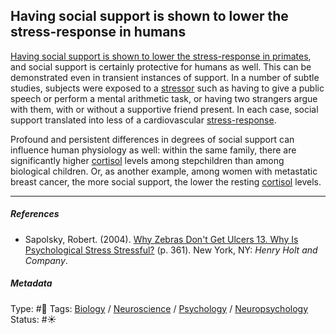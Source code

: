## Having social support is shown to lower the stress-response in humans

[Having social support is shown to lower the stress-response in primates](Having%20social%20support%20is%20shown%20to%20lower%20the%20stress-response%20in%20primates.md), and social support is certainly protective for humans as well. This can be demonstrated even in transient instances of support. In a number of subtle studies, subjects were exposed to a [stressor](Stressor.md) such as having to give a public speech or perform a mental arithmetic task, or having two strangers argue with them, with or without a supportive friend present. In each case, social support translated into less of a cardiovascular [stress-response](Stress-response.md). 

Profound and persistent differences in degrees of social support can influence human physiology as well: within the same family, there are significantly higher [cortisol](Cortisol.md) levels among stepchildren than among biological children. Or, as another example, among women with metastatic breast cancer, the more social support, the lower the resting [cortisol](Cortisol.md) levels.

---

##### References

* Sapolsky, Robert. (2004). [Why Zebras Don't Get Ulcers 13. Why Is Psychological Stress Stressful?](Why%20Zebras%20Don't%20Get%20Ulcers%2013.%20Why%20Is%20Psychological%20Stress%20Stressful%3F.md) (p. 361). New York, NY: *Henry Holt and Company*.

##### Metadata

Type: #🔴 
Tags: [Biology]() / [Neuroscience](Neuroscience.md) / [Psychology](Psychology.md) / [Neuropsychology](Neuropsychology.md)
Status: #☀️ 
